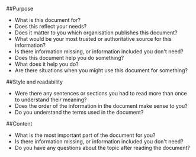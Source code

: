 ##Purpose

* What is this document for?
* Does this reflect your needs?
* Does it matter to you which organisation publishes this document?
* What would be your most trusted or authoritative source for this information?
* Is there information missing, or information included you don't need?
* Does this document help you do something?
* What does it help you do?
* Are there situations when you might use this document for something?

##Style and readability
* Were there any sentences or sections you had to read more than once to understand their meaning?
* Does the order of the information in the document make sense to you?
* Do you understand the terms used in the document?

##Content
* What is the most important part of the document for you?
* Is there information missing, or information included you don't need?
* Do you have any questions about the topic after reading the document?
